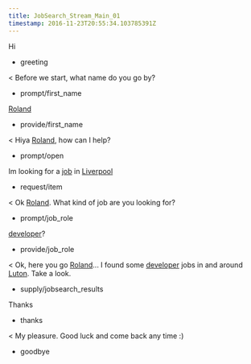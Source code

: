```yaml
---
title: JobSearch_Stream_Main_01
timestamp: 2016-11-23T20:55:34.103785391Z
---
```

Hi
* greeting

< Before we start, what name do you go by?
* prompt/first_name

[Roland](first_name)
* provide/first_name

< Hiya [Roland](first_name), how can I help?
* prompt/open

Im looking for a [job](item_type) in [Liverpool](location)
* request/item

< Ok [Roland](first_name). What kind of job are you looking for?
* prompt/job_role

[developer](jobrole)?
* provide/job_role

< Ok, here you go [Roland](first_name)...  I found some [developer](jobrole) jobs in and around [Luton](location). Take a look.
* supply/jobsearch_results

Thanks
* thanks

< My pleasure. Good luck and come back any time :)
* goodbye
